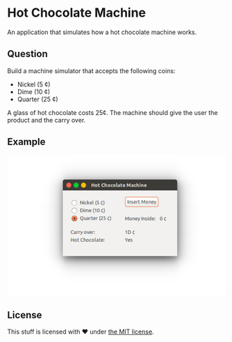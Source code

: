 Hot Chocolate Machine
=====================

An application that simulates how a hot chocolate machine works.

## Question

Build a machine simulator that accepts the following coins:

 - Nickel (5 ¢)
 - Dime (10 ¢)
 - Quarter (25 ¢)

A glass of hot chocolate costs 25¢. The machine should give the user the product and the carry over.

## Example
![Screenshot](/docs/example.png)

## License
This stuff is licensed with :heart: under [the MIT license](/LICENSE).
